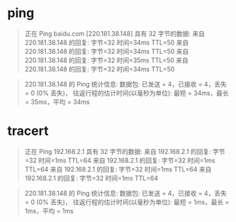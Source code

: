 ping
====
>正在 Ping baidu.com [220.181.38.148] 具有 32 字节的数据:
来自 220.181.38.148 的回复: 字节=32 时间=34ms TTL=50
来自 220.181.38.148 的回复: 字节=32 时间=34ms TTL=50
来自 220.181.38.148 的回复: 字节=32 时间=35ms TTL=50
来自 220.181.38.148 的回复: 字节=32 时间=34ms TTL=50

>220.181.38.148 的 Ping 统计信息:
    数据包: 已发送 = 4，已接收 = 4，丢失 = 0 (0% 丢失)，
往返行程的估计时间(以毫秒为单位):
    最短 = 34ms，最长 = 35ms，平均 = 34ms

tracert  
====
>正在 Ping 192.168.2.1 具有 32 字节的数据:
来自 192.168.2.1 的回复: 字节=32 时间=1ms TTL=64
来自 192.168.2.1 的回复: 字节=32 时间=1ms TTL=64
来自 192.168.2.1 的回复: 字节=32 时间=1ms TTL=64
来自 192.168.2.1 的回复: 字节=32 时间=1ms TTL=64

>220.181.38.148 的 Ping 统计信息:
    数据包: 已发送 = 4，已接收 = 4，丢失 = 0 (0% 丢失)，
往返行程的估计时间(以毫秒为单位):
    最短 = 1ms，最长 = 1ms，平均 = 1ms
